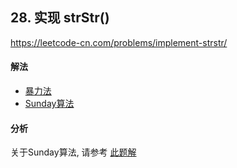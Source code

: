 ## 28. 实现 strStr()

https://leetcode-cn.com/problems/implement-strstr/


#### 解法  

* [暴力法](_1.py)
* [Sunday算法](_2.py)


#### 分析 

关于Sunday算法, 请参考 [此题解](https://leetcode-cn.com/problems/implement-strstr/solution/python3-sundayjie-fa-9996-by-tes/)
